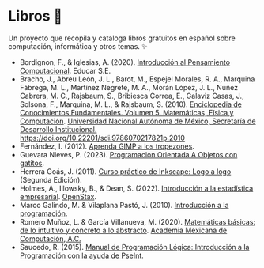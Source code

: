 # Libros 📘

Un proyecto que recopila y cataloga libros gratuitos en español sobre computación, informática y otros temas. ✨

* Bordignon, F., & Iglesias, A. (2020).
[Introducción al Pensamiento Computacional](https://www.researchgate.net/publication/339273992_Introduccion_al_Pensamiento_Computacional).
Educar S.E.
* Bracho, J., Abreu León, J. L., Barot, M., Espejel Morales, R. A., Marquina Fábrega, M. L., Martínez Negrete, M. A., Morán López, J. L., Núñez Cabrera, M. C., Rajsbaum, S., Bribiesca Correa, E., Galaviz Casas, J., Solsona, F., Marquina, M. L., & Rajsbaum, S. (2010).
[Enciclopedia de Conocimientos Fundamentales. Volumen 5. Matemáticas, Física y Computación](http://www.librosoa.unam.mx/handle/123456789/3048). 
[Universidad Nacional Autónoma de México, Secretaría de Desarrollo Institucional.](https://www.sdi.unam.mx/) 
https://doi.org/10.22201/sdi.9786070217821p.2010
* Fernández, I. (2012). 
[Aprenda GIMP a los tropezones](https://irisfernandez.com.ar/betaweblog/index.php/2012/09/13/aprenda-gimp-a-los-tropezones-2/).
* Guevara Nieves, P. (2023).
[Programacion Orientada A Objetos con gatitos](https://github.com/paulinacarolina/ProgramacionOrientadaAObjetosConGatitos).
* Herrera Goás, J. (2011). 
[Curso práctico de Inkscape: Logo a logo](https://archive.org/details/CursoPracticoDeInkscapeLogoALogo)
(Segunda Edición).
* Holmes, A., Illowsky, B., & Dean, S. (2022).
[Introducción a la estadística empresarial](https://openstax.org/details/books/introducci%C3%B3n-estad%C3%ADstica-empresarial).
[OpenStax](https://openstax.org/).
* Marco Galindo, M. & Vilaplana Pastó, J. (2010).
[Introducción a la programación](https://www.guao.org/sites/default/files/biblioteca/Introducci%C3%B3n%20a%20la%20programaci%C3%B3n.pdf).
* Romero Muñoz, L. & García Villanueva, M. (2020). 
[Matemáticas básicas: de lo intuitivo y concreto a lo abstracto](https://membresias.amexcomp.mx/media/publicaciones/matematicas-basicas-2020.pdf). 
[Academia Mexicana de Computación, A.C.](https://membresias.amexcomp.mx/publications/list-books/)
* Saucedo, R. (2015).
[Manual de Programación Lógica: Introducción a la Programación con la ayuda de PseInt](https://openlibra.com/en/book/manual-de-programacion-logica).
